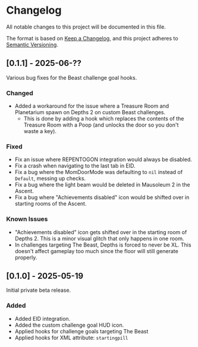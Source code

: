 # Changelog

All notable changes to this project will be documented in this file.

The format is based on [Keep a Changelog](https://keepachangelog.com/en/1.1.0/),
and this project adheres to [Semantic Versioning](https://semver.org/spec/v2.0.0.html).


## [0.1.1] - 2025-06-??

Various bug fixes for the Beast challenge goal hooks.

### Changed
- Added a workaround for the issue where a Treasure Room and Planetarium spawn on Depths 2 on custom Beast challenges.
    - This is done by adding a hook which replaces the contents of the Treasure Room with a Poop (and unlocks the door so you don't waste a key).

### Fixed
- Fix an issue where REPENTOGON integration would always be disabled.
- Fix a crash when navigating to the last tab in EID.
- Fix a bug where the MomDoorMode was defaulting to `nil` instead of `Default`, messing up checks.
- Fix a bug where the light beam would be deleted in Mausoleum 2 in the Ascent.
- Fix a bug where "Achievements disabled" icon would be shifted over in starting rooms of the Ascent.

### Known Issues
- "Achievements disabled" icon gets shifted over in the starting room of Depths 2. This is a minor visual glitch that only happens in one room.
- In challenges targeting The Beast, Depths is forced to never be XL. This doesn't affect gameplay too much since the floor will still generate properly.


## [0.1.0] - 2025-05-19

Initial private beta release.

### Added
- Added EID integration.
- Added the custom challenge goal HUD icon.
- Applied hooks for challenge goals targeting The Beast
- Applied hooks for XML attribute: `startingpill`
